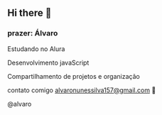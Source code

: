 ## Hi there 👋

### prazer: Álvaro
Estudando no Alura

Desenvolvimento javaScript

Compartilhamento de projetos e organização

contato comigo
alvaronunessilva157@gmail.com 📧

@alvaro


